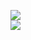[![](https://img.shields.io/badge/Made%20With-Github%20Spray-lightgrey.svg?style=for-the-badge&logo=github)](https://github.com/Annihil/github-spray#4189)  
[![](https://i.imgur.com/2DrTn0Z.gif)](https://github.com/Annihil/github-spray)